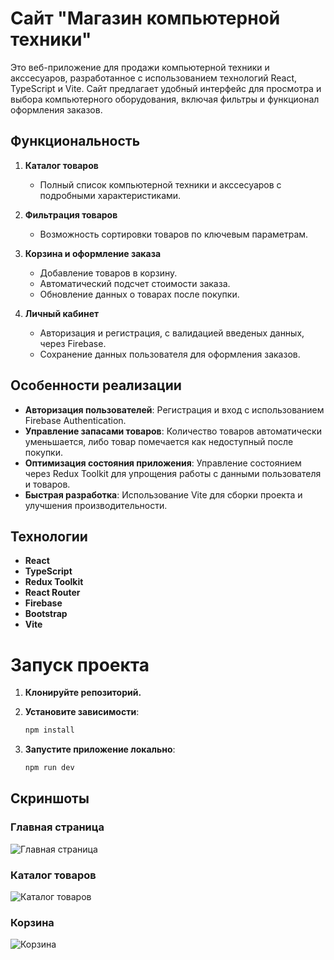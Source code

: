 # Сайт "Магазин компьютерной техники"

Это веб-приложение для продажи компьютерной техники и акссесуаров, разработанное с использованием технологий React, TypeScript и Vite. Сайт предлагает удобный интерфейс для просмотра и выбора компьютерного оборудования, включая фильтры и функционал оформления заказов.

## Функциональность

1. **Каталог товаров**

   - Полный список компьютерной техники и акссесуаров с подробными характеристиками.

2. **Фильтрация товаров**

   - Возможность сортировки товаров по ключевым параметрам.

3. **Корзина и оформление заказа**

   - Добавление товаров в корзину.
   - Автоматический подсчет стоимости заказа.
   - Обновление данных о товарах после покупки.

4. **Личный кабинет**
   - Авторизация и регистрация, с валидацией введеных данных, через Firebase.
   - Сохранение данных пользователя для оформления заказов.

## Особенности реализации

- **Авторизация пользователей**: Регистрация и вход с использованием Firebase Authentication.
- **Управление запасами товаров**: Количество товаров автоматически уменьшается, либо товар помечается как недоступный после покупки.
- **Оптимизация состояния приложения**: Управление состоянием через Redux Toolkit для упрощения работы с данными пользователя и товаров.
- **Быстрая разработка**: Использование Vite для сборки проекта и улучшения производительности.

## Технологии

- **React**
- **TypeScript**
- **Redux Toolkit**
- **React Router**
- **Firebase**
- **Bootstrap**
- **Vite**

# Запуск проекта

1. **Клонируйте репозиторий.**

2. **Установите зависимости**:
   ```bash
   npm install

   ```
3. **Запустите приложение локально**:
   ```bash
   npm run dev
   ```

## Скриншоты

### Главная страница

![Главная страница](./screencapture-localhost-5173-2025-02-27-22_20_49.png)

### Каталог товаров

![Каталог товаров](./screencapture-localhost-5173-ProductsPage-Computers-2025-02-27-22_21_48.png)

### Корзина

![Корзина](./screencapture-localhost-5173-CartPage-2025-02-27-22_22_02.png)
